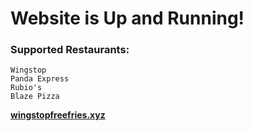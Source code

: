 # Website is Up and Running!
### Supported Restaurants:
```
Wingstop
Panda Express
Rubio's
Blaze Pizza
```
[**wingstopfreefries.xyz**](https://wingstopfreefries.xyz)
